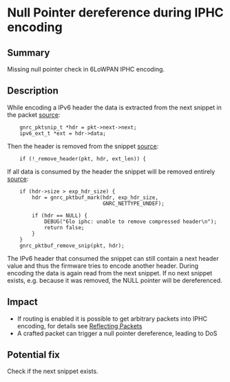 # Null Pointer dereference during IPHC encoding

## Summary
Missing null pointer check in 6LoWPAN IPHC encoding.

## Description
While encoding a IPv6 header the data is extracted from the next snippet in the packet [source](https://github.com/RIOT-OS/RIOT/blob/2022.07-branch/sys/net/gnrc/network_layer/sixlowpan/iphc/gnrc_sixlowpan_iphc.c#L1505):
```
    gnrc_pktsnip_t *hdr = pkt->next->next;
    ipv6_ext_t *ext = hdr->data;
```
Then the header is removed from the snippet [source](https://github.com/RIOT-OS/RIOT/blob/2022.07-branch/sys/net/gnrc/network_layer/sixlowpan/iphc/gnrc_sixlowpan_iphc.c#L1521):
```
    if (!_remove_header(pkt, hdr, ext_len)) {
```
If all data is consumed by the header the snippet will be removed entirely [source](https://github.com/RIOT-OS/RIOT/blob/2022.07-branch/sys/net/gnrc/network_layer/sixlowpan/iphc/gnrc_sixlowpan_iphc.c#L1450):
```
    if (hdr->size > exp_hdr_size) {
        hdr = gnrc_pktbuf_mark(hdr, exp_hdr_size,
                               GNRC_NETTYPE_UNDEF);

        if (hdr == NULL) {
            DEBUG("6lo iphc: unable to remove compressed header\n");
            return false;
        }
    }
    gnrc_pktbuf_remove_snip(pkt, hdr);
```
The IPv6 header that consumed the snippet can still contain a next header value and thus the firmware tries to encode another header.
During encoding the data is again read from the next snippet.
If no next snippet exists, e.g. because it was removed, the NULL pointer will be dereferenced.

## Impact
* If routing is enabled it is possible to get arbitrary packets into IPHC encoding, for details see [Reflecting Packets](packet_type_confusion_iphc_send.md#reflecting-packets)
* A crafted packet can trigger a null pointer dereference, leading to DoS

## Potential fix
Check if the next snippet exists.
